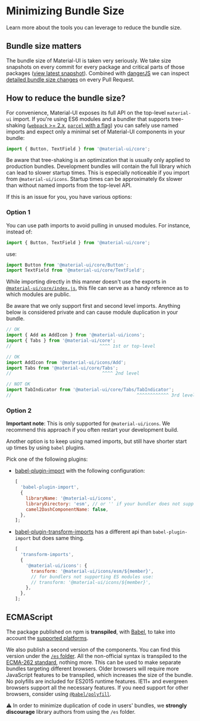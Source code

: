 # Minimizing Bundle Size

<p class="description">Learn more about the tools you can leverage to reduce the bundle size.</p>

## Bundle size matters

The bundle size of Material-UI is taken very seriously. We take size snapshots
on every commit for every package and critical parts of those packages ([view latest snapshot](/size-snapshot)).
Combined with [dangerJS](https://danger.systems/js/) we can inspect
[detailed bundle size changes](https://github.com/mui-org/material-ui/pull/14638#issuecomment-466658459) on every Pull Request.

## How to reduce the bundle size?

For convenience, Material-UI exposes its full API on the top-level `material-ui` import.
If you're using ES6 modules and a bundler that supports tree-shaking ([`webpack` >= 2.x](https://webpack.js.org/guides/tree-shaking/), [`parcel` with a flag](https://en.parceljs.org/cli.html#enable-experimental-scope-hoisting/tree-shaking-support)) you can safely
use named imports and expect only a minimal set of Material-UI components in your bundle:

```js
import { Button, TextField } from '@material-ui/core';
```

Be aware that tree-shaking is an optimization that is usually only applied to production
bundles. Development bundles will contain the full library which can lead to slower
startup times. This is especially noticeable if you import from `@material-ui/icons`.
Startup times can be approximately 6x slower than without named imports from the top-level API.

If this is an issue for you, you have various options:

### Option 1

You can use path imports to avoid pulling in unused modules. For instance, instead of:

```js
import { Button, TextField } from '@material-ui/core';
```

use:

```js
import Button from '@material-ui/core/Button';
import TextField from '@material-ui/core/TextField';
```

While importing directly in this manner doesn't use the exports in [`@material-ui/core/index.js`](https://github.com/mui-org/material-ui/blob/master/packages/material-ui/src/index.js), this file can serve as a handy reference as to which modules are public.

Be aware that we only support first and second level imports. Anything below is considered
private and can cause module duplication in your bundle.

```js
// OK
import { Add as AddIcon } from '@material-ui/icons';
import { Tabs } from '@material-ui/core';
//                                 ^^^^ 1st or top-level

// OK
import AddIcon from '@material-ui/icons/Add';
import Tabs from '@material-ui/core/Tabs';
//                                  ^^^^ 2nd level

// NOT OK
import TabIndicator from '@material-ui/core/Tabs/TabIndicator';
//                                               ^^^^^^^^^^^^ 3rd level
```

### Option 2

**Important note**: This is only supported for `@material-ui/icons`.
We recommend this approach if you often restart your development build.

Another option is to keep using named imports, but still have shorter
start up times by using `babel` plugins.

Pick one of the following plugins:

- [babel-plugin-import](https://github.com/ant-design/babel-plugin-import) with the following configuration:
  ```js
  [
    'babel-plugin-import',
    {
      libraryName: '@material-ui/icons',
      libraryDirectory: 'esm', // or '' if your bundler does not support ES modules
      camel2DashComponentName: false,
    },
  ];
  ```
- [babel-plugin-transform-imports](https://www.npmjs.com/package/babel-plugin-transform-import) has a different api than `babel-plugin-import` but does same thing.
  ```js
  [
    'transform-imports',
    {
      '@material-ui/icons': {
        transform: '@material-ui/icons/esm/${member}',
        // for bundlers not supporting ES modules use:
        // transform: '@material-ui/icons/${member}',
      },
    },
  ];
  ```

## ECMAScript

The package published on npm is **transpiled**, with [Babel](https://github.com/babel/babel), to take into account the [supported platforms](/getting-started/supported-platforms/).

We also publish a second version of the components.
You can find this version under the [`/es` folder](https://unpkg.com/@material-ui/core/es/).
All the non-official syntax is transpiled to the [ECMA-262 standard](https://www.ecma-international.org/publications/standards/Ecma-262.htm), nothing more.
This can be used to make separate bundles targeting different browsers.
Older browsers will require more JavaScript features to be transpiled,
which increases the size of the bundle.
No polyfills are included for ES2015 runtime features. IE11+ and evergreen browsers support all the
necessary features. If you need support for other browsers, consider using
[`@babel/polyfill`](https://www.npmjs.com/package/@babel/polyfill).

⚠️ In order to minimize duplication of code in users' bundles, we **strongly discourage** library authors from using the `/es` folder.
